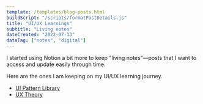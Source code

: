 ```yaml
---
template: /templates/blog-posts.html
buildScript: "/scripts/formatPostDetails.js"
title: "UI/UX Learnings"
subtitle: "Living notes"
dateCreated: "2022-07-13"
dataTag: ["notes", "digital"]
---
```


I started using Notion a bit more to keep "living notes"—posts that I want to access and update easily through time.

Here are the ones I am keeping on my UI/UX learning journey.

- [UI Pattern Library](https://www.notion.so/clarale/UI-Patterns-397359939c9440debb681abfa12c7c9c)
- [UX Theory](https://clarale.notion.site/UX-Theory-d7f14bf6b8dc4bd7a8f5680829215ae6)
